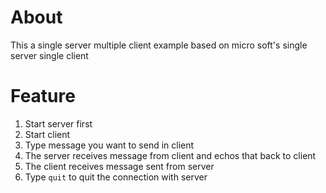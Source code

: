 # About
This a single server multiple client example based on micro soft's single server single client

# Feature
1. Start server first
2. Start client
3. Type message you want to send in client
4. The server receives message from client and echos that back to client
5. The client receives message sent from server
6. Type `quit` to quit the connection with server